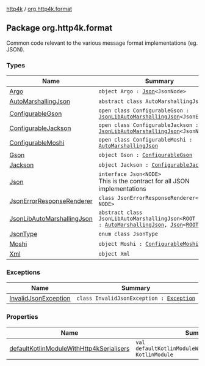 [http4k](../index.md) / [org.http4k.format](./index.md)

## Package org.http4k.format

Common code relevant to the various message format implementations (eg. JSON).

### Types

| Name | Summary |
|---|---|
| [Argo](-argo/index.md) | `object Argo : `[`Json`](-json/index.md)`<JsonNode>` |
| [AutoMarshallingJson](-auto-marshalling-json/index.md) | `abstract class AutoMarshallingJson` |
| [ConfigurableGson](-configurable-gson/index.md) | `open class ConfigurableGson : `[`JsonLibAutoMarshallingJson`](-json-lib-auto-marshalling-json/index.md)`<JsonElement>` |
| [ConfigurableJackson](-configurable-jackson/index.md) | `open class ConfigurableJackson : `[`JsonLibAutoMarshallingJson`](-json-lib-auto-marshalling-json/index.md)`<JsonNode>` |
| [ConfigurableMoshi](-configurable-moshi/index.md) | `open class ConfigurableMoshi : `[`AutoMarshallingJson`](-auto-marshalling-json/index.md) |
| [Gson](-gson.md) | `object Gson : `[`ConfigurableGson`](-configurable-gson/index.md) |
| [Jackson](-jackson.md) | `object Jackson : `[`ConfigurableJackson`](-configurable-jackson/index.md) |
| [Json](-json/index.md) | `interface Json<NODE>`<br>This is the contract for all JSON implementations |
| [JsonErrorResponseRenderer](-json-error-response-renderer/index.md) | `class JsonErrorResponseRenderer<out NODE>` |
| [JsonLibAutoMarshallingJson](-json-lib-auto-marshalling-json/index.md) | `abstract class JsonLibAutoMarshallingJson<ROOT : `[`Any`](https://kotlinlang.org/api/latest/jvm/stdlib/kotlin/-any/index.html)`> : `[`AutoMarshallingJson`](-auto-marshalling-json/index.md)`, `[`Json`](-json/index.md)`<`[`ROOT`](-json-lib-auto-marshalling-json/index.md#ROOT)`>` |
| [JsonType](-json-type/index.md) | `enum class JsonType` |
| [Moshi](-moshi.md) | `object Moshi : `[`ConfigurableMoshi`](-configurable-moshi/index.md) |
| [Xml](-xml/index.md) | `object Xml` |

### Exceptions

| Name | Summary |
|---|---|
| [InvalidJsonException](-invalid-json-exception/index.md) | `class InvalidJsonException : `[`Exception`](https://kotlinlang.org/api/latest/jvm/stdlib/kotlin/-exception/index.html) |

### Properties

| Name | Summary |
|---|---|
| [defaultKotlinModuleWithHttp4kSerialisers](default-kotlin-module-with-http4k-serialisers.md) | `val defaultKotlinModuleWithHttp4kSerialisers: KotlinModule` |
